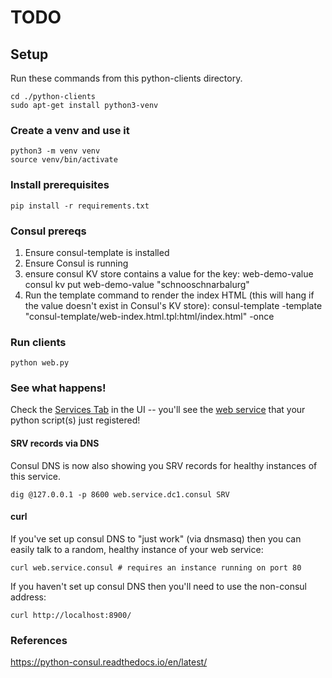 # TODO

## Setup
Run these commands from this python-clients directory.

    cd ./python-clients
    sudo apt-get install python3-venv


### Create a venv and use it

    python3 -m venv venv
    source venv/bin/activate


### Install prerequisites

    pip install -r requirements.txt


### Consul prereqs

1. Ensure consul-template is installed
2. Ensure Consul is running
3. ensure consul KV store contains a value for the key: web-demo-value
    consul kv put web-demo-value "schnooschnarbalurg"
4. Run the template command to render the index HTML (this will hang if the value doesn't exist in Consul's KV store):
    consul-template -template "consul-template/web-index.html.tpl:html/index.html" -once


### Run clients

    python web.py


### See what happens!

Check the [Services Tab](http://localhost:8500/ui/dc1/services) in the UI -- you'll see the [web service](http://localhost:8500/ui/dc1/services/web/instances) that your python script(s) just registered!

#### SRV records via DNS
Consul DNS is now also showing you SRV records for healthy instances of this service.

    dig @127.0.0.1 -p 8600 web.service.dc1.consul SRV

#### curl
If you've set up consul DNS to "just work" (via dnsmasq) then you can easily talk to a random, healthy instance of your web service:

    curl web.service.consul # requires an instance running on port 80

If you haven't set up consul DNS then you'll need to use the non-consul address:

    curl http://localhost:8900/



### References
https://python-consul.readthedocs.io/en/latest/
